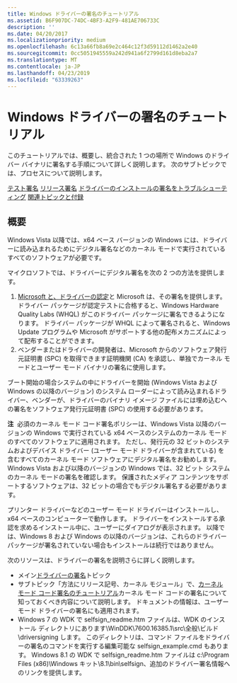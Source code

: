 ```yaml
---
title: Windows ドライバーの署名のチュートリアル
ms.assetid: B6F907DC-74DC-4BF3-A2F9-481AE706733C
description: ''
ms.date: 04/20/2017
ms.localizationpriority: medium
ms.openlocfilehash: 6c13a66fb8a69e2c464c12f3d59112d1462a2e40
ms.sourcegitcommit: 0cc5051945559a242d941a6f2799d161d8eba2a7
ms.translationtype: MT
ms.contentlocale: ja-JP
ms.lasthandoff: 04/23/2019
ms.locfileid: "63339263"
---
```

# <a name="windows-driver-signing-tutorial"></a>Windows ドライバーの署名のチュートリアル


このチュートリアルでは、概要し、統合された 1 つの場所で Windows のドライバー バイナリに署名する手順について詳しく説明します。 次のサブトピックでは、プロセスについて説明します。

[テスト署名](test-signing.md)
[リリース署名](release-signing.md)
[ドライバーのインストールの署名をトラブルシューティング](troubleshooting-driver-signing-installation.md)
[関連トピックと付録](related-topics-and-appendices.md)
## <a name="overview"></a>概要


Windows Vista 以降では、x64 ベース バージョンの Windows には、ドライバーに読み込まれるためにデジタル署名などのカーネル モードで実行されているすべてのソフトウェアが必要です。

マイクロソフトでは、ドライバーにデジタル署名を次の 2 つの方法を提供します。

1.  [Microsoft と、ドライバーの認定](https://msdn.microsoft.com/windows/hardware/gg463010.aspx)と Microsoft は、その署名を提供します。 ドライバー パッケージが認定テストに合格すると、Windows Hardware Quality Labs (WHQL) がこのドライバー パッケージに署名できるようになります。 ドライバー パッケージが WHQL によって署名されると、Windows Update プログラムや Microsoft がサポートする他の配布メカニズムによって配布することができます。
2.  ベンダーまたはドライバーの開発者は、Microsoft からのソフトウェア発行元証明書 (SPC) を取得できます証明機関 (CA) を承認し、単独でカーネル モードとユーザー モード バイナリの署名に使用します。

ブート開始の場合システムの中にドライバーを開始 (Windows Vista および Windows の以降のバージョン) のシステム ローダーによって読み込まれるドライバー、ベンダーが、ドライバーのバイナリ イメージ ファイルには埋め込むへの署名をソフトウェア発行元証明書 (SPC) の使用する必要があります。

**注**  必須のカーネル モード コード署名ポリシーは、Windows Vista 以降のバージョンの Windows で実行されている x64 ベースのシステムのカーネル モードのすべてのソフトウェアに適用されます。 ただし、発行元の 32 ビットのシステムおよびデバイス ドライバー (ユーザー モード ドライバーが含まれている) を含むすべてのカーネル モード ソフトウェアにデジタル署名をお勧めします。 Windows Vista および以降のバージョンの Windows では、32 ビット システムのカーネル モードの署名を確認します。 保護されたメディア コンテンツをサポートするソフトウェアは、32 ビットの場合でもデジタル署名する必要があります。

 

プリンター ドライバーなどのユーザー モード ドライバーはインストールし、x64 ベースのコンピューターで動作します。 ドライバーをインストールする承認を求めるインストール中に、ユーザーにダイアログが表示されます。 以降では、Windows 8 および Windows の以降のバージョンは、これらのドライバー パッケージが署名されていない場合もインストールは続行ではありません。

次のリソースは、ドライバーの署名を説明さらに詳しく説明します。

-   メイン[ドライバーの署名](driver-signing.md)トピック
-   サブトピック「方法にリリース記号、カーネル モジュール」で、[カーネル モード コード署名のチュートリアル](https://msdn.microsoft.com/library/windows/hardware/dn653569.aspx)カーネル モード コードの署名について知っておくべき内容について説明します。 ドキュメントの情報は、ユーザー モード ドライバーの署名にも適用されます。
-   Windows 7 の WDK で selfsign_readme.htm ファイルは、WDK のインストール ディレクトリにあります\\WinDDK\\7600.16385.1\\src\\全般\\ビルド\\driversigning します。 このディレクトリは、コマンド ファイルをドライバーの署名のコマンドを実行する編集可能な selfsign_example.cmd もあります。 Windows 8.1 の WDK で selfsign_readme.htm ファイルは c:\\Program Files (x86)\\Windows キット\\8.1\\bin\\selfsign、追加のドライバー署名情報へのリンクを提供します。

 

 






